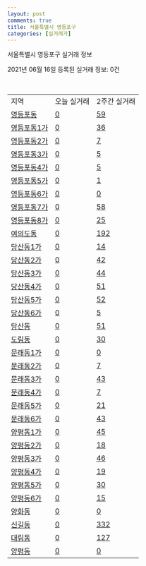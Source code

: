 ```yaml
---
layout: post
comments: true
title: 서울특별시 영등포구
categories: [실거래가]
---
```


서울특별시 영등포구 실거래 정보

2021년 06월 16일 등록된 실거래 정보: 0건

<script type="text/javascript">
  google.charts.load('current', {'packages':['corechart']});
  google.charts.setOnLoadCallback(drawChart);

  function drawChart() {
    var data = google.visualization.arrayToDataTable([['거래일', '매매', '전월세', '전매'], ['2021-04', 149, 356, 0], ['2021-03', 29, 156, 1], ['2021-05', 142, 412, 1], ['2021-02', 1, 43, 0], ['2021-06', 16, 124, 0]]);

    var options = {
      title: '최근 유형별 거래량 추이',
      legend: { position: 'bottom' }
    };

    var chart = new google.visualization.LineChart(document.getElementById('columnchart_material'));
    chart.draw(data, (options));
  }
</script>

<div id="columnchart_material" style="width: 450px; margin-left: -35px"></div>
<br>
<table class="sortable">
  <tr>
    <td>지역</td>
    <td>오늘 실거래</td>
    <td>2주간 실거래</td>
  </tr>

  
  <tr class="item">
    <td><a href="1156010100.html">영등포동</a></td>
    <td><a href="1156010100.html">0</a></td>
    <td><a href="1156010100.html">59</a></td>
  </tr>
    

  <tr class="item">
    <td><a href="1156010200.html">영등포동1가</a></td>
    <td><a href="1156010200.html">0</a></td>
    <td><a href="1156010200.html">36</a></td>
  </tr>
    

  <tr class="item">
    <td><a href="1156010300.html">영등포동2가</a></td>
    <td><a href="1156010300.html">0</a></td>
    <td><a href="1156010300.html">7</a></td>
  </tr>
    

  <tr class="item">
    <td><a href="1156010400.html">영등포동3가</a></td>
    <td><a href="1156010400.html">0</a></td>
    <td><a href="1156010400.html">5</a></td>
  </tr>
    

  <tr class="item">
    <td><a href="1156010500.html">영등포동4가</a></td>
    <td><a href="1156010500.html">0</a></td>
    <td><a href="1156010500.html">5</a></td>
  </tr>
    

  <tr class="item">
    <td><a href="1156010600.html">영등포동5가</a></td>
    <td><a href="1156010600.html">0</a></td>
    <td><a href="1156010600.html">1</a></td>
  </tr>
    

  <tr class="item">
    <td><a href="1156010700.html">영등포동6가</a></td>
    <td><a href="1156010700.html">0</a></td>
    <td><a href="1156010700.html">0</a></td>
  </tr>
    

  <tr class="item">
    <td><a href="1156010800.html">영등포동7가</a></td>
    <td><a href="1156010800.html">0</a></td>
    <td><a href="1156010800.html">58</a></td>
  </tr>
    

  <tr class="item">
    <td><a href="1156010900.html">영등포동8가</a></td>
    <td><a href="1156010900.html">0</a></td>
    <td><a href="1156010900.html">25</a></td>
  </tr>
    

  <tr class="item">
    <td><a href="1156011000.html">여의도동</a></td>
    <td><a href="1156011000.html">0</a></td>
    <td><a href="1156011000.html">192</a></td>
  </tr>
    

  <tr class="item">
    <td><a href="1156011100.html">당산동1가</a></td>
    <td><a href="1156011100.html">0</a></td>
    <td><a href="1156011100.html">14</a></td>
  </tr>
    

  <tr class="item">
    <td><a href="1156011200.html">당산동2가</a></td>
    <td><a href="1156011200.html">0</a></td>
    <td><a href="1156011200.html">42</a></td>
  </tr>
    

  <tr class="item">
    <td><a href="1156011300.html">당산동3가</a></td>
    <td><a href="1156011300.html">0</a></td>
    <td><a href="1156011300.html">44</a></td>
  </tr>
    

  <tr class="item">
    <td><a href="1156011400.html">당산동4가</a></td>
    <td><a href="1156011400.html">0</a></td>
    <td><a href="1156011400.html">51</a></td>
  </tr>
    

  <tr class="item">
    <td><a href="1156011500.html">당산동5가</a></td>
    <td><a href="1156011500.html">0</a></td>
    <td><a href="1156011500.html">52</a></td>
  </tr>
    

  <tr class="item">
    <td><a href="1156011600.html">당산동6가</a></td>
    <td><a href="1156011600.html">0</a></td>
    <td><a href="1156011600.html">5</a></td>
  </tr>
    

  <tr class="item">
    <td><a href="1156011700.html">당산동</a></td>
    <td><a href="1156011700.html">0</a></td>
    <td><a href="1156011700.html">51</a></td>
  </tr>
    

  <tr class="item">
    <td><a href="1156011800.html">도림동</a></td>
    <td><a href="1156011800.html">0</a></td>
    <td><a href="1156011800.html">30</a></td>
  </tr>
    

  <tr class="item">
    <td><a href="1156011900.html">문래동1가</a></td>
    <td><a href="1156011900.html">0</a></td>
    <td><a href="1156011900.html">0</a></td>
  </tr>
    

  <tr class="item">
    <td><a href="1156012000.html">문래동2가</a></td>
    <td><a href="1156012000.html">0</a></td>
    <td><a href="1156012000.html">7</a></td>
  </tr>
    

  <tr class="item">
    <td><a href="1156012100.html">문래동3가</a></td>
    <td><a href="1156012100.html">0</a></td>
    <td><a href="1156012100.html">43</a></td>
  </tr>
    

  <tr class="item">
    <td><a href="1156012200.html">문래동4가</a></td>
    <td><a href="1156012200.html">0</a></td>
    <td><a href="1156012200.html">7</a></td>
  </tr>
    

  <tr class="item">
    <td><a href="1156012300.html">문래동5가</a></td>
    <td><a href="1156012300.html">0</a></td>
    <td><a href="1156012300.html">21</a></td>
  </tr>
    

  <tr class="item">
    <td><a href="1156012400.html">문래동6가</a></td>
    <td><a href="1156012400.html">0</a></td>
    <td><a href="1156012400.html">43</a></td>
  </tr>
    

  <tr class="item">
    <td><a href="1156012500.html">양평동1가</a></td>
    <td><a href="1156012500.html">0</a></td>
    <td><a href="1156012500.html">45</a></td>
  </tr>
    

  <tr class="item">
    <td><a href="1156012600.html">양평동2가</a></td>
    <td><a href="1156012600.html">0</a></td>
    <td><a href="1156012600.html">18</a></td>
  </tr>
    

  <tr class="item">
    <td><a href="1156012700.html">양평동3가</a></td>
    <td><a href="1156012700.html">0</a></td>
    <td><a href="1156012700.html">46</a></td>
  </tr>
    

  <tr class="item">
    <td><a href="1156012800.html">양평동4가</a></td>
    <td><a href="1156012800.html">0</a></td>
    <td><a href="1156012800.html">19</a></td>
  </tr>
    

  <tr class="item">
    <td><a href="1156012900.html">양평동5가</a></td>
    <td><a href="1156012900.html">0</a></td>
    <td><a href="1156012900.html">30</a></td>
  </tr>
    

  <tr class="item">
    <td><a href="1156013000.html">양평동6가</a></td>
    <td><a href="1156013000.html">0</a></td>
    <td><a href="1156013000.html">15</a></td>
  </tr>
    

  <tr class="item">
    <td><a href="1156013100.html">양화동</a></td>
    <td><a href="1156013100.html">0</a></td>
    <td><a href="1156013100.html">0</a></td>
  </tr>
    

  <tr class="item">
    <td><a href="1156013200.html">신길동</a></td>
    <td><a href="1156013200.html">0</a></td>
    <td><a href="1156013200.html">332</a></td>
  </tr>
    

  <tr class="item">
    <td><a href="1156013300.html">대림동</a></td>
    <td><a href="1156013300.html">0</a></td>
    <td><a href="1156013300.html">127</a></td>
  </tr>
    

  <tr class="item">
    <td><a href="1156013400.html">양평동</a></td>
    <td><a href="1156013400.html">0</a></td>
    <td><a href="1156013400.html">0</a></td>
  </tr>
    


</table>


    